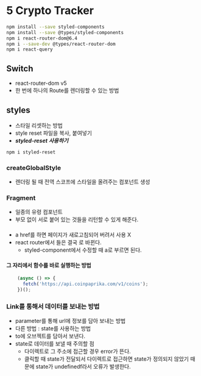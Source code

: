 # 5 Crypto Tracker

```bash
npm install --save styled-components
npm install --save @types/styled-components
npm i react-router-dom@6.4
npm i --save-dev @types/react-router-dom
npm i react-query
```

## Switch

- react-router-dom v5
- 한 번에 하나의 Route를 렌더링할 수 있는 방법

## styles

- 스타일 리셋하는 방법
- style reset 파일을 복사, 붙여넣기
- **_styled-reset 사용하기_**

```bash
npm i styled-reset
```

### createGlobalStyle

- 렌더링 될 때 전역 스코프에 스타일을 올려주는 컴포넌트 생성

### Fragment

- 일종의 유령 컴포넌트
- 부모 없이 서로 붙어 있는 것들을 리턴할 수 있게 해준다.

#### <a></a>

- a href를 하면 페이지가 새로고침되어 버려서 사용 X
- react router에서 <Link></Link>들은 결국 <a></a>로 바뀐다.
  - styled-component에서 수정할 때 a로 부르면 된다.

#### 그 자리에서 함수를 바로 실행하는 방법

```javaScript
    (async () => {
      fetch('https://api.coinpaprika.com/v1/coins');
    })();
```

### Link를 통해서 데이터를 보내는 방법

- parameter를 통해 url에 정보를 담아 보내는 방법
- 다른 방법 : state를 사용하는 방법
- to에 오브젝트를 담아서 보낸다.
- state로 데이터를 보낼 때 주의할 점
  - 다이렉트로 그 주소에 접근할 경우 error가 뜬다.
  - 클릭할 때 state가 전달되서 다이렉트로 접근하면 state가 정의되지 않았기 때문에 state가 undefinedf라서 오류가 발생한다.
